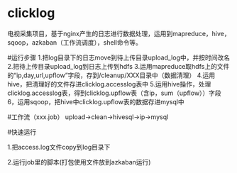 # clicklog
电视采集项目，基于nginx产生的日志进行数据处理，运用到mapreduce，hive，sqoop，azkaban（工作流调度），shell命令等。

#运行步骤
1.把log目录下的日志move到待上传目录upload_log中，并按时间改名
2.把待上传目录upload_log到日志上传到hdfs
3.运用mapreduce取hdfs上的文件的“ip,day,url,upflow”字段，存到/cleanup/XXX目录中（数据清理）
4.运用hive，把清理好的文件存进clicklog.accesslog表中
5.运用hive操作，处理clicklog.accesslog表，得到clicklog.upflow表（含ip，sum（upflow））字段
6，运用sqoop，把hive中clicklog.upflow表的数据存进mysql中


#工作流（xxx.job）
upload->clean->hivesql->ip->mysql


#快速运行

1.把access.log文件copy到log目录下

2.运行job里的脚本(打包使用文件放到azkaban运行)
